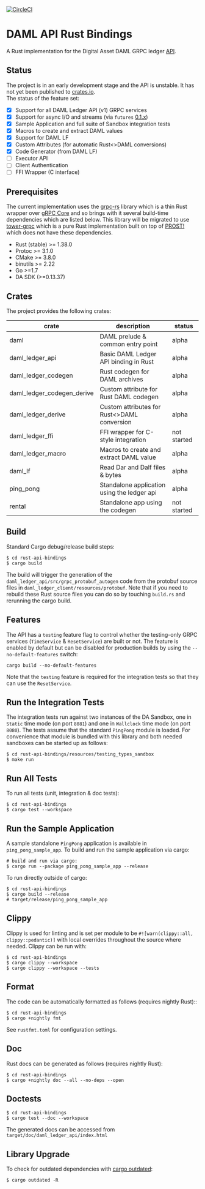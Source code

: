[![CircleCI](https://circleci.com/bb/fujiapple852/rust-daml-bindings.svg?style=svg&circle-token=5c7eace581559ba93ec1f87b563c541622572ab4)](https://circleci.com/bb/fujiapple852/rust-daml-bindings)

# DAML API Rust Bindings 
A Rust implementation for the Digital Asset DAML GRPC ledger [API](https://docs.daml.com/app-dev/ledger-api-introduction/index.html).

## Status
The project is in an early development stage and the API is unstable.  It has not yet been published to [crates.io](https://crates.io/).  
The status of the feature set:

- [x] Support for all DAML Ledger API (v1) GRPC services
- [X] Support for async I/O and streams (via `futures` [0.1.x](https://docs.rs/futures/0.1.25/futures/))
- [X] Sample Application and full suite of Sandbox integration tests
- [X] Macros to create and extract DAML values
- [X] Support for DAML LF
- [X] Custom Attributes (for automatic Rust<>DAML conversions)
- [X] Code Generator (from DAML LF)
- [ ] Executor API
- [ ] Client Authentication
- [ ] FFI Wrapper (C interface)

## Prerequisites
The current implementation uses the [grpc-rs](https://github.com/pingcap/grpc-rs) library which is a thin Rust wrapper 
over [gRPC Core](https://github.com/grpc/grpc) and so brings with it several build-time dependencies which are listed 
below.  This library will be migrated to use [tower-grpc](https://github.com/tower-rs/tower-grpc) which is a pure Rust 
implementation built on top of [PROST!](https://github.com/danburkert/prost) which does not have these dependencies.

- Rust (stable) >= 1.38.0
- Protoc >= 3.1.0
- CMake >= 3.8.0
- binutils >= 2.22
- Go >=1.7
- DA SDK (>=0.13.37)

## Crates
The project provides the following crates:

| crate                      | description                                 | status      |
|----------------------------|---------------------------------------------|-------------|
| daml                       | DAML prelude & common entry point           | alpha       |
| daml_ledger_api            | Basic DAML Ledger API binding in Rust       | alpha       |
| daml_ledger_codegen        | Rust codegen for DAML archives              | alpha       |
| daml_ledger_codegen_derive | Custom attribute for Rust DAML codegen      | alpha       |
| daml_ledger_derive         | Custom attributes for Rust<>DAML conversion | alpha       |
| daml_ledger_ffi            | FFI wrapper for C-style integration         | not started |
| daml_ledger_macro          | Macros to create and extract DAML value     | alpha       |
| daml_lf                    | Read Dar and Dalf files & bytes             | alpha       | 
| ping_pong                  | Standalone application using the ledger api | alpha       |
| rental                     | Standalone app using the codegen            | not started |

## Build
Standard Cargo debug/release build steps:

```
$ cd rust-api-bindings
$ cargo build
```

The build will trigger the generation of the `daml_ledger_api/src/grpc_protobuf_autogen` code from the protobuf 
source files in `daml_ledger_client/resources/protobuf`.  Note that if you need to rebuild these Rust source files you
can do so by touching `build.rs` and rerunning the cargo build.

## Features
The API has a `testing` feature flag to control whether the testing-only GRPC services (`TimeService` & `ResetService`) are 
built or not.  The feature is enabled by default but can be disabled for production builds by using the 
`--no-default-features` switch:

```
cargo build --no-default-features
```

Note that the `testing` feature is required for the integration tests so that they can use the `ResetService`.

## Run the Integration Tests
The integration tests run against two instances of the DA Sandbox, one in `Static` time mode (on port `8081`) and one 
in `Wallclock` time mode (on port `8080`).  The tests assume that the standard `PingPong` module is loaded.  For 
convenience that module is bundled with this library and both needed sandboxes can be started up as follows:

```
$ cd rust-api-bindings/resources/testing_types_sandbox
$ make run
```

## Run All Tests
To run all tests (unit, integration & doc tests):

```
$ cd rust-api-bindings
$ cargo test --workspace
```

## Run the Sample Application
A sample standalone `PingPong` application is available in `ping_pong_sample_app`.  To build and run the sample 
application via cargo:

```
# build and run via cargo:
$ cargo run --package ping_pong_sample_app --release
```

To run directly outside of cargo:

```
$ cd rust-api-bindings
$ cargo build --release
# target/release/ping_pong_sample_app
```

## Clippy
Clippy is used for linting and is set per module to be `#![warn(clippy::all, clippy::pedantic)]` with local overrides 
throughout the source where needed.  Clippy can be run with:

```
$ cd rust-api-bindings
$ cargo clippy --workspace
$ cargo clippy --workspace --tests
```

## Format
The code can be automatically formatted as follows (requires nightly Rust)::

```
$ cd rust-api-bindings
$ cargo +nightly fmt
```

See `rustfmt.toml` for configuration settings.

## Doc
Rust docs can be generated as follows (requires nightly Rust):

```
$ cd rust-api-bindings
$ cargo +nightly doc --all --no-deps --open
```

## Doctests

```
$ cd rust-api-bindings
$ cargo test --doc --workspace
```

The generated docs can be accessed from `target/doc/daml_ledger_api/index.html`

## Library Upgrade
To check for outdated dependencies with [cargo outdated](https://github.com/kbknapp/cargo-outdated):

```
$ cargo outdated -R
``` 